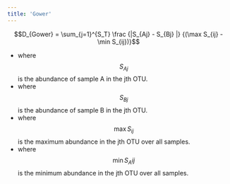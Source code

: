 ```yaml
---
title: 'Gower'
---
```

$$D_{Gower} = \sum_{j=1}^{S_T} \frac {|S_{Aj} - S_{Bj} |} {(\max S_{ij} - \min S_{ij})}$$

-   where $$S_{Aj}$$ is the abundance of sample A in the jth OTU.
-   where $$S_{Bj}$$ is the abundance of sample B in the jth OTU.
-   where $$\max S_{ij}$$ is the maximum abundance in the jth OTU over all
    samples.
-   where $$\min S_A{ij}$$ is the minimum abundance in the jth OTU over
    all samples.

